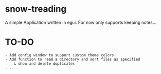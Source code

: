 # snow-treading
A simple Application written in egui.
For now only supports keeping notes...

# TO-DO
```
- Add config window to support custom theme colors!
- Add function to read a directory and sort files as specified
    ↳ show and delete duplicates
- ....
